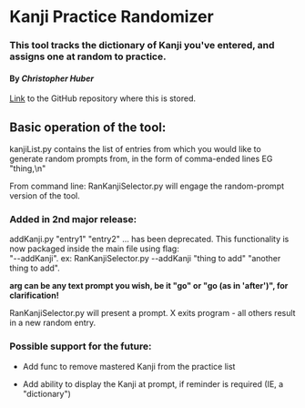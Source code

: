# Kanji Practice Randomizer

### This tool tracks the dictionary of Kanji you've entered, and assigns one at random to practice.

#### By _Christopher Huber_
[Link](https://github.com/CHuber42/KanjiPractice) to the GitHub repository where
this is stored.

## Basic operation of the tool:

kanjiList.py contains the list of entries from which you would like to generate
random prompts from, in the form of comma-ended lines EG "thing,\n"

From command line:
RanKanjiSelector.py will engage the random-prompt version of the tool.
### Added in 2nd major release:
addKanji.py "entry1" "entry2" ... has been deprecated.
This functionality is now packaged inside the main file using flag:        
"--addKanji".
ex:
RanKanjiSelector.py --addKanji "thing to add" "another thing to add".

__arg can be any text prompt you wish, be it "go" or "go (as in 'after')",
for clarification!__

RanKanjiSelector.py will present a prompt. X exits program - all others
result in a new random entry.

### Possible support for the future:


* Add func to remove mastered Kanji from the practice list

* Add ability to display the Kanji at prompt, if reminder is required
(IE, a "dictionary")
